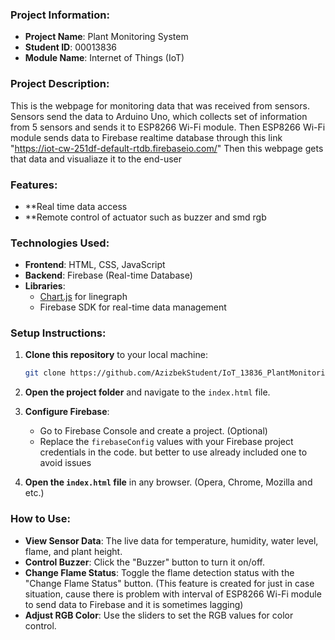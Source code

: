 ### Project Information:
- **Project Name**: Plant Monitoring System
- **Student ID**: 00013836
- **Module Name**: Internet of Things (IoT)

### Project Description:
This is the webpage for monitoring data that was received from sensors.
Sensors send the data to Arduino Uno, which collects set of information from 5 sensors and sends it to ESP8266 Wi-Fi module.
Then ESP8266 Wi-Fi module sends data to Firebase realtime database through this link "https://iot-cw-251df-default-rtdb.firebaseio.com/"
Then this webpage gets that data and visualiaze it to the end-user

### Features:
- **Real time data access
- **Remote control of actuator such as buzzer and smd rgb

### Technologies Used:
- **Frontend**: HTML, CSS, JavaScript
- **Backend**: Firebase (Real-time Database)
- **Libraries**: 
  - [Chart.js](https://www.chartjs.org/) for linegraph
  - Firebase SDK for real-time data management

### Setup Instructions:
1. **Clone this repository** to your local machine:
    ```bash
    git clone https://github.com/AzizbekStudent/IoT_13836_PlantMonitoringSystem.git
    ```
2. **Open the project folder** and navigate to the `index.html` file.
3. **Configure Firebase**:
    - Go to Firebase Console and create a project. (Optional)
    - Replace the `firebaseConfig` values with your Firebase project credentials in the code. but better to use already included one to avoid issues

4. **Open the `index.html` file** in any browser. (Opera, Chrome, Mozilla and etc.)

### How to Use:
- **View Sensor Data**: The live data for temperature, humidity, water level, flame, and plant height.
- **Control Buzzer**: Click the "Buzzer" button to turn it on/off.
- **Change Flame Status**: Toggle the flame detection status with the "Change Flame Status" button. (This feature is created for just in case situation, cause there is problem with interval of ESP8266 Wi-Fi module to send data to Firebase and it is sometimes lagging)
- **Adjust RGB Color**: Use the sliders to set the RGB values for color control.

